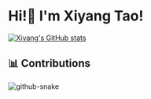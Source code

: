 # Hi!👋 I'm Xiyang Tao!

[![Xiyang's GitHub stats](https://github-readme-stats.vercel.app/api?username=XiyangTao)](https://github.com/anuraghazra/github-readme-stats)



## 📊 Contributions

<picture>
  <img alt="github-snake" src="[assets/github-contribution-grid-snake.svg](https://github.com/XiyangTao/XiyangTao/blob/output/github-contribution-grid-snake.svg)" />
</picture>

